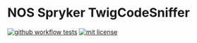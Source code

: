 # NOS Spryker TwigCodeSniffer

[![github workflow tests](https://img.shields.io/github/actions/workflow/status/project-nos/spryker-twig-cs/tests.yml?branch=master&label=tests&style=flat-square)](https://github.com/project-nos/spryker-twig-cs/actions/workflows/tests.yml)
[![mit license](https://img.shields.io/github/license/project-nos/spryker-twig-cs?style=flat-square)](https://github.com/project-nos/spryker-twig-cs/blob/master/LICENSE)
